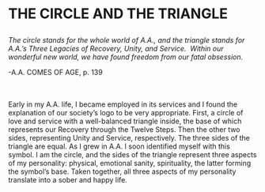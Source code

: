 # <p class='center'>THE CIRCLE AND THE TRIANGLE</p>

<em>The circle stands for the whole world of A.A., and the triangle stands for A.A.’s Three Legacies of Recovery, Unity, and Service.  Within our wonderful new world, we have found freedom from our fatal obsession.</em>
<br/>
<p class='right'>-A.A. COMES OF AGE, p. 139</p>

<br><br>
Early in my A.A. life, I became employed in its services and I found the explanation of our society’s logo to be very appropriate. First, a circle of love and service with a well-balanced triangle inside, the base of which represents our Recovery through the Twelve Steps. Then the other two sides, representing Unity and Service, respectively. The three sides of the triangle are equal. As I grew in A.A. I soon identified myself with this symbol. I am the circle, and the sides of the triangle represent three aspects of my personality: physical, emotional sanity, spirituality, the latter forming the symbol’s base. Taken together, all three aspects of my personality translate into a sober and happy life.

